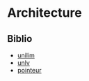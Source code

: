 # Architecture

## Biblio

- [unilim](https://www.unilim.fr/pages_perso/vahid/infoindus/new_cours.pdf)
- [unlv](http://www.egr.unlv.edu/~ed/assembly64.pdf)
- [pointeur](http://lackingrhoticity.blogspot.com/2015/05/passing-fds-handles-between-processes.html)
